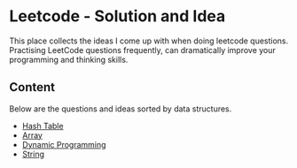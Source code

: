 # Leetcode - Solution and Idea
This place collects the ideas I come up with when doing leetcode questions. Practising LeetCode questions frequently, can dramatically improve your programming and thinking skills. 
## Content 
Below are the questions and ideas sorted by data structures.
* [Hash Table](Solution/HashTable.md)
* [Array](Solution/Array.md)
* [Dynamic Programming](Solution/Dynamic%20Programming.md)
* [String](Solution/String.md)